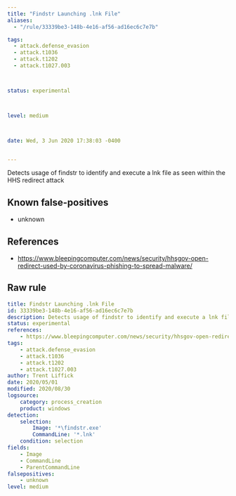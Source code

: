 ```yaml
---
title: "Findstr Launching .lnk File"
aliases:
  - "/rule/33339be3-148b-4e16-af56-ad16ec6c7e7b"

tags:
  - attack.defense_evasion
  - attack.t1036
  - attack.t1202
  - attack.t1027.003



status: experimental



level: medium



date: Wed, 3 Jun 2020 17:38:03 -0400


---
```


Detects usage of findstr to identify and execute a lnk file as seen within the HHS redirect attack

<!--more-->


## Known false-positives

* unknown



## References

* https://www.bleepingcomputer.com/news/security/hhsgov-open-redirect-used-by-coronavirus-phishing-to-spread-malware/


## Raw rule
```yaml
title: Findstr Launching .lnk File
id: 33339be3-148b-4e16-af56-ad16ec6c7e7b
description: Detects usage of findstr to identify and execute a lnk file as seen within the HHS redirect attack
status: experimental
references:
    - https://www.bleepingcomputer.com/news/security/hhsgov-open-redirect-used-by-coronavirus-phishing-to-spread-malware/
tags:
    - attack.defense_evasion
    - attack.t1036
    - attack.t1202
    - attack.t1027.003
author: Trent Liffick
date: 2020/05/01
modified: 2020/08/30
logsource:
    category: process_creation
    product: windows
detection:
    selection:
        Image: '*\findstr.exe'
        CommandLine: '*.lnk'
    condition: selection
fields:
    - Image
    - CommandLine
    - ParentCommandLine
falsepositives:
    - unknown
level: medium

```
